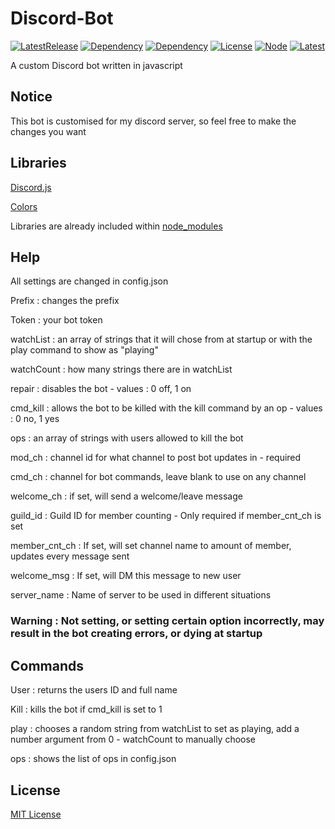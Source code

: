 # Discord-Bot 

[![LatestRelease](https://img.shields.io/badge/Latest%20Release-v2.5.0-green)](https://github.com/kittypickles9982/Discord-Bot/) [![Dependency](https://img.shields.io/badge/Discord.JS-12.3.1-green)](https://github.com/discordjs/discord.js) [![Dependency](https://img.shields.io/badge/Colors-1.4.0-green)](https://www.npmjs.com/package/colors) [![License](https://img.shields.io/badge/license-MIT-green)](https://github.com/kittypickles9982/Discord-Bot/blob/master/LICENSE) [![Node](https://img.shields.io/badge/node-%3E%3D%2012.0.0-green)](https://nodejs.org/en/) [![Latest](https://img.shields.io/github/last-commit/kittypickles9982/Discord-Bot?color=green)](https://github.com/kittypickles9982/Discord-Bot)

A custom Discord bot written in javascript

## Notice

This bot is customised for my discord server, so feel free to make the changes you want

## Libraries

[Discord.js](https://www.npmjs.com/package/discord.js)

[Colors](https://www.npmjs.com/package/colors)

Libraries are already included within [node_modules](https://github.com/kittypickles9982/Discord-Bot/tree/master/node_modules)


## Help

All settings are changed in config.json

Prefix : changes the prefix

Token : your bot token

watchList : an array of strings that it will chose from at startup or with the play command to show as "playing"

watchCount : how many strings there are in watchList

repair : disables the bot - values : 0 off, 1 on

cmd_kill : allows the bot to be killed with the kill command by an op - values : 0 no, 1 yes

ops : an array of strings with users allowed to kill the bot

mod_ch : channel id for what channel to post bot updates in - required

cmd_ch : channel for bot commands, leave blank to use on any channel

welcome_ch : if set, will send a welcome/leave message

guild_id : Guild ID for member counting - Only required if member_cnt_ch is set

member_cnt_ch : If set, will set channel name to amount of member, updates every message sent

welcome_msg : If set, will DM this message to new user

server_name : Name of server to be used in different situations

### Warning : Not setting, or setting certain option incorrectly, may result in the bot creating errors, or dying at startup 

## Commands

User : returns the users ID and full name

Kill : kills the bot if cmd_kill is set to 1

play : chooses a random string from watchList to set as playing, add a number argument from 0 - watchCount to manually choose

ops : shows the list of ops in config.json

## License

[MIT License](https://github.com/kittypickles9982/Discord-Bot/blob/master/LICENSE)
